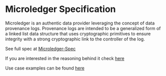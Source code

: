 # Microledger Specification

Microledger is an authentic data provider leveraging the concept of data provenance logs. Provenance logs are intended to be a generalized form of a linked list data structure that uses cryptographic primitives to ensure integrity with a strong cryptographic link to the controller of the log.


See full spec at [Microledger-Spec](/microledger.md)

If you are interested in the reasoning behind it check [here](/reasoning.md)

Use case examples can be found [here](/use-cases.md)
